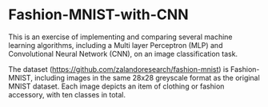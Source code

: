 # Fashion-MNIST-with-CNN

This is an exercise of implementing and comparing several machine learning algorithms, including a Multi layer Perceptron (MLP) and Convolutional Neural Network (CNN), on an image classification task.

The dataset (https://github.com/zalandoresearch/fashion-mnist) is Fashion-MNIST, including images in the same 28x28 greyscale format as the original MNIST dataset. Each image depicts an item of clothing or fashion accessory, with ten classes in total. 
